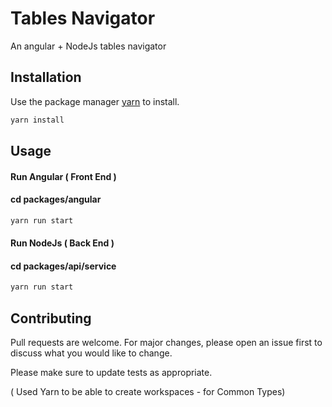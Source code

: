 # Tables Navigator

An angular + NodeJs tables navigator 

## Installation

Use the package manager [yarn](https://yarnpkg.com/) to install.

```bash
yarn install
```

## Usage
#### Run Angular ( Front End )
#### cd packages/angular
```javascript
yarn run start
```

#### Run NodeJs ( Back End )
#### cd packages/api/service
```javascript
yarn run start
```

## Contributing

Pull requests are welcome. For major changes, please open an issue first
to discuss what you would like to change.

Please make sure to update tests as appropriate.

( Used Yarn to be able to create workspaces - for Common Types)